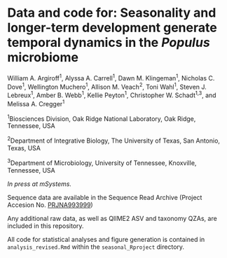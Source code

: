 # Data and code for: Seasonality and longer-term development generate temporal dynamics in the *Populus* microbiome

William A. Argiroff<sup>1</sup>, Alyssa A. Carrell<sup>1</sup>, Dawn M. Klingeman<sup>1</sup>, Nicholas C. Dove<sup>1</sup>, Wellington Muchero<sup>1</sup>, Allison M. Veach<sup>2</sup>, Toni Wahl<sup>1</sup>, Steven J. Lebreux<sup>1</sup>, Amber B. Webb<sup>1</sup>, Kellie Peyton<sup>1</sup>, Christopher W. Schadt<sup>1,3</sup>, and Melissa A. Cregger<sup>1</sup>

<sup>1</sup>Biosciences Division, Oak Ridge National Laboratory, Oak Ridge, Tennessee, USA

<sup>2</sup>Department of Integrative Biology, The University of Texas, San Antonio, Texas, USA

<sup>3</sup>Department of Microbiology, University of Tennessee, Knoxville, Tennessee, USA

*In press at mSystems.*

Sequence data are available in the Sequence Read Archive (Project Accesion No. [PRJNA993999](https://www.ncbi.nlm.nih.gov/sra/?term=PRJNA993999))

Any additional raw data, as well as QIIME2 ASV and taxonomy QZAs, are included in this repository.

All code for statistical analyses and figure generation is contained in `analysis_revised.Rmd` within the `seasonal_Rproject` directory.
